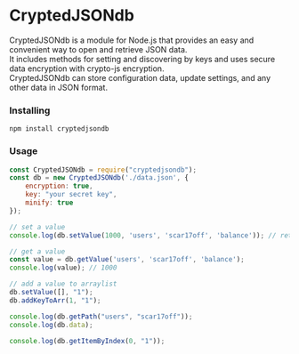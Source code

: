# CryptedJSONdb
CryptedJSONdb is a module for Node.js that provides an easy and convenient way to open and retrieve JSON data.
<br/>
It includes methods for setting and discovering by keys and uses secure data encryption with crypto-js encryption.
<br/>
CryptedJSONdb can store configuration data, update settings, and any other data in JSON format.
<br/>
### Installing
`npm install cryptedjsondb`
### Usage
```javascript
const CryptedJSONdb = require("cryptedjsondb");
const db = new CryptedJSONdb('./data.json', {
    encryption: true,
    key: "your secret key",
    minify: true
});

// set a value
console.log(db.setValue(1000, 'users', 'scar17off', 'balance')); // returns true if set, returns false if it equals it already

// get a value
const value = db.getValue('users', 'scar17off', 'balance');
console.log(value); // 1000

// add a value to arraylist
db.setValue([], "1");
db.addKeyToArr(1, "1");

console.log(db.getPath("users", "scar17off"));
console.log(db.data);

console.log(db.getItemByIndex(0, "1"));
```
